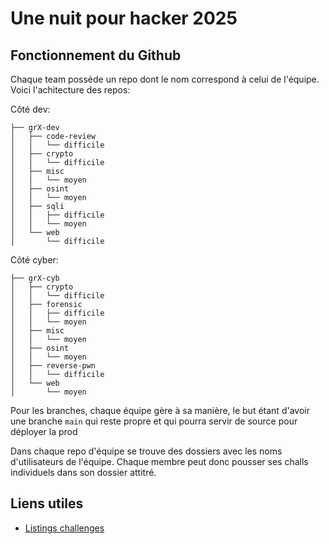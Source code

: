 # Une nuit pour hacker 2025

## Fonctionnement du Github

Chaque team possède un repo dont le nom correspond à celui de l'équipe.
Voici l'achitecture des repos:

Côté dev:
```shell
├── grX-dev
│   ├── code-review
│   │   └── difficile
│   ├── crypto
│   │   └── difficile
│   ├── misc
│   │   └── moyen
│   ├── osint
│   │   └── moyen
│   ├── sqli
│   │   ├── difficile
│   │   └── moyen
│   └── web
│       └── difficile
```

Côté cyber:
```shell
├── grX-cyb
│   ├── crypto
│   │   └── difficile
│   ├── forensic
│   │   ├── difficile
│   │   └── moyen
│   ├── misc
│   │   └── moyen
│   ├── osint
│   │   └── moyen
│   ├── reverse-pwn
│   │   └── difficile
│   └── web
│       └── moyen
```

Pour les branches, chaque équipe gère à sa manière, le but étant d'avoir une branche `main` qui reste propre et qui pourra servir de source pour déployer la prod

Dans chaque repo d'équipe se trouve des dossiers avec les noms d'utilisateurs de l'équipe. Chaque membre peut donc pousser ses challs individuels dans son dossier attitré.

## Liens utiles
- [Listings challenges](https://docs.google.com/spreadsheets/d/1vQeG9cFPZCrXMdvMrFcuQytkhNRTSj4QDQOtzy7jYhg/edit)
